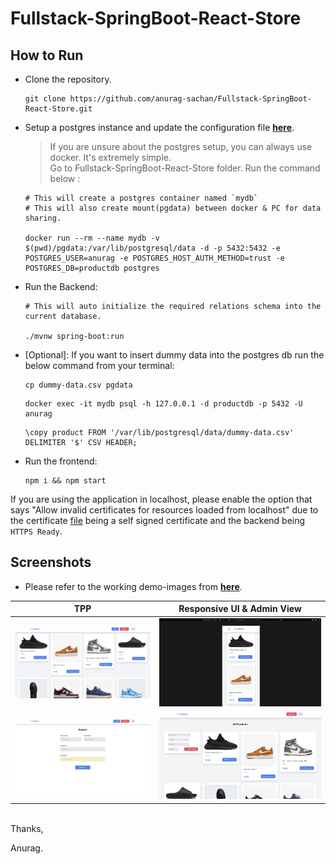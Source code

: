 # Fullstack-SpringBoot-React-Store

## How to Run

- Clone the repository.
  
  ```shell
  git clone https://github.com/anurag-sachan/Fullstack-SpringBoot-React-Store.git
  ```

- Setup a postgres instance and update the configuration file [**here**](backend/src/main/resources/application.properties).
  
    > If you are unsure about the postgres setup, you can always use docker. It's extremely simple. <br/>
    > Go to Fullstack-SpringBoot-React-Store folder. Run the command below :

    ```shell
    # This will create a postgres container named `mydb`
    # This will also create mount(pgdata) between docker & PC for data sharing.
    
    docker run --rm --name mydb -v $(pwd)/pgdata:/var/lib/postgresql/data -d -p 5432:5432 -e POSTGRES_USER=anurag -e POSTGRES_HOST_AUTH_METHOD=trust -e POSTGRES_DB=productdb postgres
    ```
    
- Run the Backend:
  
  ```shell
  # This will auto initialize the required relations schema into the current database.
  
  ./mvnw spring-boot:run
  ```

- [Optional]: If you want to insert dummy data into the postgres db run the below command from your terminal:

  ```shell
  cp dummy-data.csv pgdata
  ```
  ```shell
  docker exec -it mydb psql -h 127.0.0.1 -d productdb -p 5432 -U anurag
  ```
  ```shell
  \copy product FROM '/var/lib/postgresql/data/dummy-data.csv' DELIMITER '$' CSV HEADER;
  ```

- Run the frontend:

  ```shell
  npm i && npm start
  ```
  
If you are using the application in localhost, please enable the option that says "Allow invalid certificates for resources loaded from localhost" due to the certificate [file](backend/src/main/resources/https.p12) being a self signed certificate and the backend being `HTTPS Ready`.

## Screenshots
- Please refer to the working demo-images from [**here**](demo-jpg).

TPP                  |  Responsive UI & Admin View
:-------------------------:|:-------------------------:
![](./demo-jpg/1.jpg)  |  ![](./demo-jpg/2.jpg)
![](./demo-jpg/3.jpg)  |  ![](./demo-jpg/4.jpg)

<br/>
Thanks,

Anurag.
